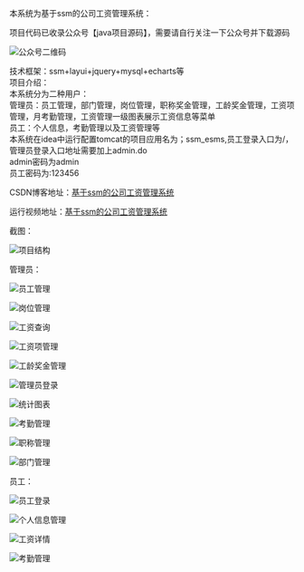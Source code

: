本系统为基于ssm的公司工资管理系统：

项目代码已收录公众号【java项目源码】，需要请自行关注一下公众号并下载源码

![公众号二维码](./截图/wechat.png)


技术框架：ssm+layui+jquery+mysql+echarts等<br>
项目介绍：<br>
	本系统分为二种用户：<br>
	管理员：员工管理，部门管理，岗位管理，职称奖金管理，工龄奖金管理，工资项管理，月考勤管理，工资管理一级图表展示工资信息等菜单<br>
	员工：个人信息，考勤管理以及工资管理等<br>
	本系统在idea中运行配置tomcat的项目应用名为；ssm_esms,员工登录入口为/，管理员登录入口地址需要加上admin.do<br>
admin密码为admin<br>
员工密码为:123456<br>

CSDN博客地址：[基于ssm的公司工资管理系统](https://blog.csdn.net/mataodehtml/article/details/115010999)

运行视频地址：[基于ssm的公司工资管理系统](https://www.bilibili.com/video/BV1K64y1i7yu)

截图：

![项目结构](./截图/项目结构.png)

管理员：

![员工管理](./截图/管理员角色/员工管理.png)

![岗位管理](./截图/管理员角色/岗位管理.png)

![工资查询](./截图/管理员角色/工资查询.png)

![工资项管理](./截图/管理员角色/工资项管理.png)

![工龄奖金管理](./截图/管理员角色/工龄奖金管理.png)

![管理员登录](./截图/管理员角色/管理员登录.png)

![统计图表](./截图/管理员角色/统计图表.png)

![考勤管理](./截图/管理员角色/考勤管理.png)

![职称管理](./截图/管理员角色/职称管理.png)

![部门管理](./截图/管理员角色/部门管理.png)

员工：

![员工登录](./截图/员工角色/员工登录.png)

![个人信息管理](./截图/员工角色/个人信息管理.png)

![工资详情](./截图/员工角色/工资详情.png)

![考勤管理](./截图/员工角色/考勤管理.png)
